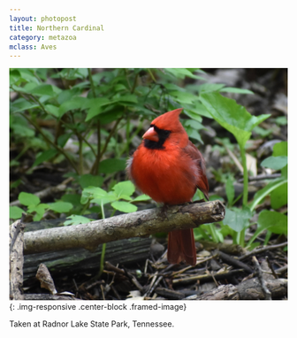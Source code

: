 ```yaml
---
layout: photopost 
title: Northern Cardinal
category: metazoa
mclass: Aves
---
```


![Northern Cardinal](/images/metazoa/20170501_northern_cardinal_2_small.jpg){: .img-responsive .center-block .framed-image}

Taken at Radnor Lake State Park, Tennessee.
